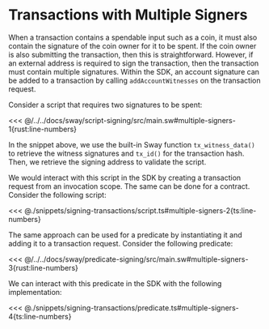 # Transactions with Multiple Signers

When a transaction contains a spendable input such as a coin, it must also contain the signature of the coin owner for it to be spent. If the coin owner is also submitting the transaction, then this is straightforward. However, if an external address is required to sign the transaction, then the transaction must contain multiple signatures. Within the SDK, an account signature can be added to a transaction by calling `addAccountWitnesses` on the transaction request.

Consider a script that requires two signatures to be spent:

<<< @/../../docs/sway/script-signing/src/main.sw#multiple-signers-1{rust:line-numbers}

In the snippet above, we use the built-in Sway function `tx_witness_data()` to retrieve the witness signatures and `tx_id()` for the transaction hash. Then, we retrieve the signing address to validate the script.

We would interact with this script in the SDK by creating a transaction request from an invocation scope. The same can be done for a contract. Consider the following script:

<<< @./snippets/signing-transactions/script.ts#multiple-signers-2{ts:line-numbers}

The same approach can be used for a predicate by instantiating it and adding it to a transaction request. Consider the following predicate:

<<< @/../../docs/sway/predicate-signing/src/main.sw#multiple-signers-3{rust:line-numbers}

We can interact with this predicate in the SDK with the following implementation:

<<< @./snippets/signing-transactions/predicate.ts#multiple-signers-4{ts:line-numbers}
